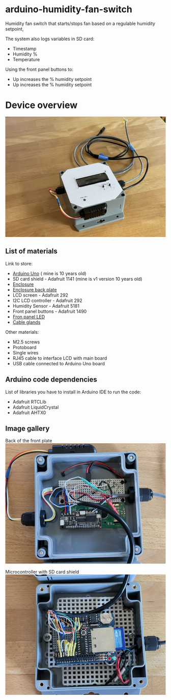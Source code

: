# arduino-humidity-fan-switch
Humidity fan switch that starts/stops fan based on a regulable humidity setpoint, 

The system also logs variables in SD card:
* Timestamp
* Humidity %
* Temperature

Using the front panel buttons to:
* Up increases the % humidity setpoint
* Up increases the % humidity setpoint

# Device overview
![Top view](./images/IMG_1478.jpeg)

## List of materials
Link to store:
* [Arduino Uno](https://store-usa.arduino.cc/products/arduino-uno-rev3?selectedStore=us) ( mine is 10 years old)
* SD card shield - Adafruit 1141 (mine is v1 version 10 years old)
* [Enclosure](https://www.digikey.com/en/products/detail/bud-industries/PN-1336-DGMB/4897006)
* [Enclosure back plate](https://www.digikey.com/en/products/detail/bud-industries/NBX-10984-PL/2057387)
* LCD screen - Adafruit 292
* I2C LCD controller - Adafruit 292
* Humidity Sensor - Adafruit 5181
* Front panel buttons - Adafruit 1490
* [Fron panel LED](https://www.digikey.com/en/products/detail/lumex-opto-components-inc/SSI-LXH312GD-150/145100)
* [Cable glands](https://www.digikey.com/en/products/detail/bud-industries/IPG-2227/5291485)

Other materials:
* M2.5 screws
* Protoboard
* Single wires
* RJ45 cable to interface LCD with main board
* USB cable connected to Arduino Uno board

## Arduino code dependencies
List of libraries you have to install in Arduino IDE to run the code:
* Adafruit RTCLib
* Adafruit LiquidCrystal
* Adafruit AHTX0

## Image gallery
Back of the front plate
![Image 1](./images/IMG_1481.jpeg)

Microcontroller with SD card shield
![Image 2](./images/IMG_1482.jpeg)
